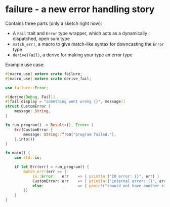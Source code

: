 # failure - a new error handling story

Contains three parts (only a sketch right now):

* A `Fail` trait and `Error` type wrapper, which acts as a dynamically
dispatched, open sum type
* `match_err!`, a macro to give match-like syntax for downcasting the `Error`
type
* `derive(Fail)`, a derive for making your type an error type

Example use case:

```rust
#[macro_use] extern crate failure;
#[macro_use] extern crate derive_fail;

use failure::Error;

#[derive(Debug, Fail)]
#[fail(display = "something went wrong {}", message)]
struct CustomError {
    message: String,
}

fn run_program() -> Result<(), Error> {
    Err(CustomError {
        message: String::from("program failed."),
    }.into())
}

fn main() {
    use std::io;

    if let Err(err) = run_program() {
        match_err!(err => {
            io::Error:   err    => { println!("IO error: {}", err) }
            CustomError: err    => { println!("internal error: {}", err) }
            else:        _      => { panic!("should not have another kind of error") }
        })
    }
}
```
